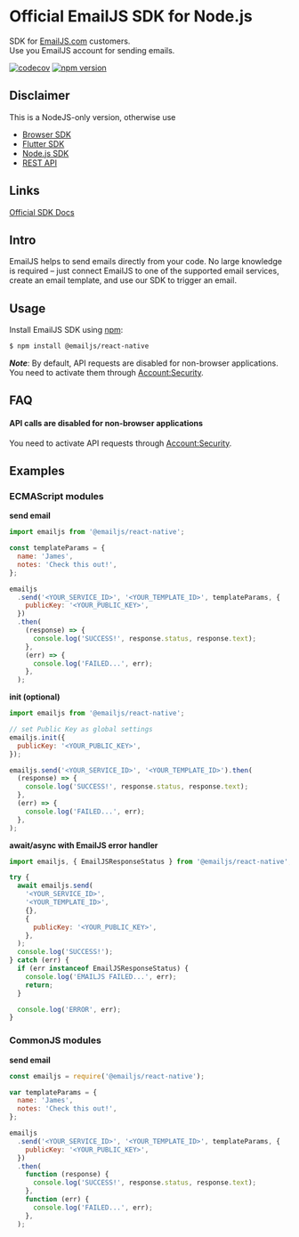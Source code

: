 # Official EmailJS SDK for Node.js

SDK for [EmailJS.com](https://www.emailjs.com) customers.
\
Use you EmailJS account for sending emails.

[![codecov](https://codecov.io/gh/emailjs-com/emailjs-react-native/branch/main/graph/badge.svg)](https://codecov.io/gh/emailjs-com/emailjs-react-native)
[![npm version](https://img.shields.io/npm/v/@emailjs/react-native.svg)](https://www.npmjs.com/package/@emailjs/react-native)

## Disclaimer

This is a NodeJS-only version, otherwise use
- [Browser SDK](https://www.npmjs.com/package/@emailjs/browser)
- [Flutter SDK](https://pub.dev/packages/emailjs)
- [Node.js SDK](https://pub.dev/packages/@emailjs/nodejs)
- [REST API](https://www.emailjs.com/docs/rest-api/send/)

## Links

[Official SDK Docs](https://www.emailjs.com/docs)

## Intro

EmailJS helps to send emails directly from your code.
No large knowledge is required – just connect EmailJS to one of the supported
email services, create an email template, and use our SDK
to trigger an email.

## Usage

Install EmailJS SDK using [npm](https://www.npmjs.com/):

```bash
$ npm install @emailjs/react-native
```

***Note***: By default, API requests are disabled for non-browser applications.
You need to activate them through [Account:Security](https://dashboard.emailjs.com/admin/account/security).

## FAQ

#### API calls are disabled for non-browser applications
You need to activate API requests
through [Account:Security](https://dashboard.emailjs.com/admin/account/security).

## Examples

### ECMAScript modules

**send email**

```js
import emailjs from '@emailjs/react-native';

const templateParams = {
  name: 'James',
  notes: 'Check this out!',
};

emailjs
  .send('<YOUR_SERVICE_ID>', '<YOUR_TEMPLATE_ID>', templateParams, {
    publicKey: '<YOUR_PUBLIC_KEY>',
  })
  .then(
    (response) => {
      console.log('SUCCESS!', response.status, response.text);
    },
    (err) => {
      console.log('FAILED...', err);
    },
  );
```

**init (optional)**

```js
import emailjs from '@emailjs/react-native';

// set Public Key as global settings
emailjs.init({
  publicKey: '<YOUR_PUBLIC_KEY>',
});

emailjs.send('<YOUR_SERVICE_ID>', '<YOUR_TEMPLATE_ID>').then(
  (response) => {
    console.log('SUCCESS!', response.status, response.text);
  },
  (err) => {
    console.log('FAILED...', err);
  },
);
```

**await/async with EmailJS error handler**

```js
import emailjs, { EmailJSResponseStatus } from '@emailjs/react-native';

try {
  await emailjs.send(
    '<YOUR_SERVICE_ID>',
    '<YOUR_TEMPLATE_ID>',
    {},
    {
      publicKey: '<YOUR_PUBLIC_KEY>',
    },
  );
  console.log('SUCCESS!');
} catch (err) {
  if (err instanceof EmailJSResponseStatus) {
    console.log('EMAILJS FAILED...', err);
    return;
  }

  console.log('ERROR', err);
}
```

### CommonJS modules

**send email**

```js
const emailjs = require('@emailjs/react-native');

var templateParams = {
  name: 'James',
  notes: 'Check this out!',
};

emailjs
  .send('<YOUR_SERVICE_ID>', '<YOUR_TEMPLATE_ID>', templateParams, {
    publicKey: '<YOUR_PUBLIC_KEY>',
  })
  .then(
    function (response) {
      console.log('SUCCESS!', response.status, response.text);
    },
    function (err) {
      console.log('FAILED...', err);
    },
  );
```
